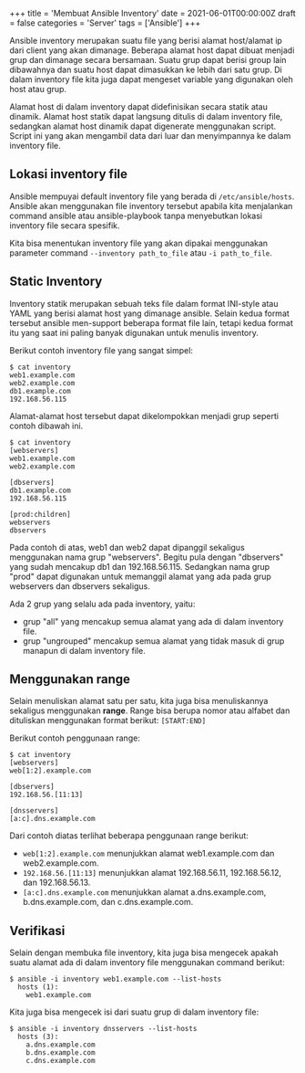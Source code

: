 +++
title = 'Membuat Ansible Inventory'
date = 2021-06-01T00:00:00Z
draft = false
categories = 'Server'
tags = ['Ansible']
+++

Ansible inventory merupakan suatu file yang berisi alamat host/alamat ip dari client yang akan dimanage. Beberapa alamat host dapat dibuat menjadi grup dan dimanage secara bersamaan. Suatu grup dapat berisi group lain dibawahnya dan suatu host dapat dimasukkan ke lebih dari satu grup. Di dalam inventory file kita juga dapat mengeset variable yang digunakan oleh host atau grup.

Alamat host di dalam inventory dapat didefinisikan secara statik atau dinamik. Alamat host statik dapat langsung ditulis di dalam inventory file, sedangkan alamat host dinamik dapat digenerate menggunakan script. Script ini yang akan mengambil data dari luar dan menyimpannya ke dalam inventory file.

## Lokasi inventory file
Ansible mempuyai default inventory file yang berada di `/etc/ansible/hosts`. Ansible akan menggunakan file inventory tersebut apabila kita menjalankan command ansible atau ansible-playbook tanpa menyebutkan lokasi inventory file secara spesifik.

Kita bisa menentukan inventory file yang akan dipakai menggunakan parameter command `--inventory path_to_file` atau `-i path_to_file`.

## Static Inventory
Inventory statik merupakan sebuah teks file dalam format INI-style atau YAML yang berisi alamat host yang dimanage ansible. Selain kedua format tersebut ansible men-support beberapa format file lain, tetapi kedua format itu yang saat ini paling banyak digunakan untuk menulis inventory.

Berikut contoh inventory file yang sangat simpel:
```
$ cat inventory
web1.example.com
web2.example.com
db1.example.com
192.168.56.115
```
Alamat-alamat host tersebut dapat dikelompokkan menjadi grup seperti contoh dibawah ini.
```
$ cat inventory
[webservers]
web1.example.com
web2.example.com

[dbservers]
db1.example.com
192.168.56.115

[prod:children]
webservers
dbservers
```
Pada contoh di atas, web1 dan web2 dapat dipanggil sekaligus menggunakan nama grup "webservers". Begitu pula dengan "dbservers" yang sudah mencakup db1 dan 192.168.56.115. Sedangkan nama grup "prod" dapat digunakan untuk memanggil alamat yang ada pada grup webservers dan dbservers sekaligus.

Ada 2 grup yang selalu ada pada inventory, yaitu:
- grup "all" yang mencakup semua alamat yang ada di dalam inventory file.
- grup "ungrouped" mencakup semua alamat yang tidak masuk di grup manapun di dalam inventory file.

## Menggunakan range
Selain menuliskan alamat satu per satu, kita juga bisa menuliskannya sekaligus menggunakan **range**. Range bisa berupa nomor atau alfabet dan dituliskan menggunakan format berikut:
`[START:END]`

Berikut contoh penggunaan range:
```
$ cat inventory
[webservers]
web[1:2].example.com

[dbservers]
192.168.56.[11:13]

[dnsservers]
[a:c].dns.example.com
```
Dari contoh diatas terlihat beberapa penggunaan range berikut:
- `web[1:2].example.com` menunjukkan alamat web1.example.com dan web2.example.com.
- `192.168.56.[11:13]` menunjukkan alamat 192.168.56.11, 192.168.56.12, dan 192.168.56.13.
- `[a:c].dns.example.com` menunjukkan alamat a.dns.example.com, b.dns.example.com, dan c.dns.example.com.

## Verifikasi
Selain dengan membuka file inventory, kita juga bisa mengecek apakah suatu alamat ada di dalam inventory file menggunakan command berikut:
```
$ ansible -i inventory web1.example.com --list-hosts
  hosts (1):
    web1.example.com
```
Kita juga bisa mengecek isi dari suatu grup di dalam inventory file:
```
$ ansible -i inventory dnsservers --list-hosts
  hosts (3):
    a.dns.example.com
    b.dns.example.com
    c.dns.example.com
```